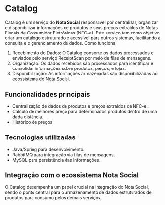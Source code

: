 # Catalog

Catalog é um serviço do **Nota Social** responsável por centralizar, organizar e disponibilizar informações de produtos e seus preços extraídos de Notas Fiscais de Consumidor Eletrônicas (NFC-e). 
Este serviço tem como objetivo criar um catálogo estruturado e acessível para outros sistemas, facilitando a consulta e o gerenciamento de dados.
Como funciona

  1. Recebimento de Dados: O Catalog consome os dados processados e enviados pelo serviço ReceiptScan por meio de filas de mensagens.
  2. Organização: Os dados recebidos são processados para identificar e consolidar informações sobre produtos, preços, e lojas.
  3. Disponibilização: As informações armazenadas são disponibilizadas ao ecossistema do Nota Social.

## Funcionalidades principais

  - Centralização de dados de produtos e preços extraídos de NFC-e.
  - Cálculo de melhores preço para determinados produtos dentro de uma dada distância.
  - Histórico de preços

## Tecnologias utilizadas

  - Java/Spring para desenvolvimento.
  - RabbitMQ para integração via filas de mensagens.
  - MySQL para persistência das informações.

## Integração com o ecossistema Nota Social

O Catalog desempenha um papel crucial na integração do Nota Social, sendo o ponto central para o armazenamento de dados estruturados de produtos para consumo pelos demais serviços.
